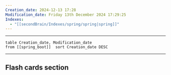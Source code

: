 ```yaml
---
Creation_date: 2024-12-13 17:28
Modification_date: Friday 13th December 2024 17:29:25
Indexes:
  - "[[secondBrain/Indexes/spring/spring|spring]]"
---
```


----



```dataview
table Creation_date, Modification_date
from [[spring_boot]]  sort Creation_date DESC
```























---
## Flash cards section
